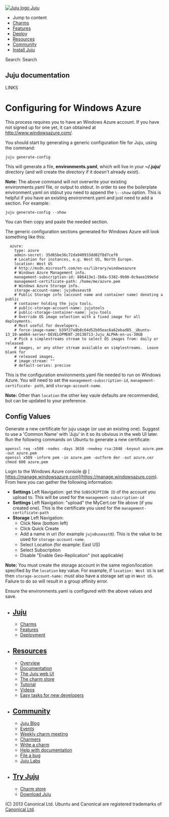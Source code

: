 [ ![Juju logo](//assets.ubuntu.com/sites/ubuntu/latest/u/img/logo.png) Juju
](https://juju.ubuntu.com/)

  - Jump to content
  - [Charms](https://juju.ubuntu.com/charms/)
  - [Features](https://juju.ubuntu.com/features/)
  - [Deploy](https://juju.ubuntu.com/deployment/)
  - [Resources](https://juju.ubuntu.com/resources/)
  - [Community](https://juju.ubuntu.com/community/)
  - [Install Juju](https://juju.ubuntu.com/download/)

Search: Search

## Juju documentation

LINKS

# Configuring for Windows Azure

This process requires you to have an Windows Azure account. If you have not
signed up for one yet, it can obtained at <http://www.windowsazure.com/>.

You should start by generating a generic configuration file for Juju, using the
command:

    
    
    juju generate-config

This will generate a file, __environments.yaml__, which will live in your
__~/.juju/__ directory (and will create the directory if it doesn't already
exist).

__Note:__ The above command will not overwrite your existing environments.yaml
file, or output to stdout. In order to see the boilerplate environment.yaml on
stdout you need to append the `\--show` option. This is helpful if you have an
existing environment.yaml and just need to add a section. For example:

    
    
    juju generate-config --show

You can then copy and paste the needed section.

The generic configuration sections generated for Windows Azure will look
something like this:

    
    
      azure:
        type: azure
        admin-secret: 35d65be36c72da940933dd02f8d7cef0
        # Location for instances, e.g. West US, North Europe.
        location: West US
        # http://msdn.microsoft.com/en-us/library/windowsazure
        # Windows Azure Management info.
        management-subscription-id: 886413e1-3b8a-5382-9b90-0c9aee199e5d
        management-certificate-path: /home/me/azure.pem
        # Windows Azure Storage info.
        storage-account-name: juju0useast0
        # Public Storage info (account name and container name) denoting a public
        # container holding the juju tools.
        # public-storage-account-name: jujutools
        # public-storage-container-name: juju-tools
        # Override OS image selection with a fixed image for all deployments.
        # Most useful for developers.
        # force-image-name: b39f27a8b8c64d52b05eac6a62ebad85__Ubuntu-13_10-amd64-server-DEVELOPMENT-20130713-Juju_ALPHA-en-us-30GB
        # Pick a simplestreams stream to select OS images from: daily or released
        # images, or any other stream available on simplestreams.  Leave blank for
        # released images.
        # image-stream: ""
        # default-series: precise
                

This is the configuration environments.yaml file needed to run on Windows Azure.
You will need to set the `management-subscription-id`, `management-certificate-
path`, and `storage-account-name`.

__Note:__ Other than `location` the other key vaule defaults are recommended,
but can be updated to your preference.

## Config Values

Generate a new certificate for juju usage (or use an existing one). Suggest to
use a 'Common Name' with 'Juju' in it so its obvious in the web UI later. Run
the following commands on Ubuntu to generate a new certificate:

    
    
    openssl req -x509 -nodes -days 3650 -newkey rsa:2048 -keyout azure.pem -out azure.pem
    openssl x509 -inform pem -in azure.pem -outform der -out azure.cer
    chmod 600 azure.pem
                

Login to the Windows Azure console @ [
https://manage.windowsazure.com](https://manage.windowsazure.com). From here you
can gather the following information:

  - __Settings__ Left Navigation: get the `SUBSCRIPTION ID` of the account you upload to. This will be used for the `management-subscription-id`
  - __Settings__ Left Navigation: "upload" the MyCert.cer file above (if you created one). This is the certificate you used for the `management-certificate-path`
  - __Storage__ Left Navigation:
    - Click New (bottom left)
    - Click Quick Create
    - Add a name in url (for example `juju0useast0`). This is the value to be used for `storage-account-name`.
    - Select Location (for example: East US)
    - Select Subscription
    - Disable "Enable Geo-Replication" (not applicable)

__Note:__ You must create the storage account in the same region/location
specified by the `location` key value. For example, if `location: West US` is
set then `storage-account-name:` must also have a storage set up in `West US`.
Failure to do so will result in a group affinity error.

Ensure the environments.yaml is configured with the above values and save.

  - ## [Juju](/)

    - [Charms](/charms)
    - [Features](/features)
    - [Deployment](/deployment)
  - ## [Resources](/resources)

    - [Overview](/resources/juju-overview/)
    - [Documentation](/docs/)
    - [The Juju web UI](/resources/the-juju-gui/)
    - [The charm store](/docs/authors-charm-store.html)
    - [Tutorial](/docs/getting-started.html#test)
    - [Videos](/resources/videos/)
    - [Easy tasks for new developers](/resources/easy-tasks-for-new-developers/)
  - ## [Community](/community)

    - [Juju Blog](/community/blog/)
    - [Events](/events/)
    - [Weekly charm meeting](/community/weekly-charm-meeting/)
    - [Charmers](/community/charmers/)
    - [Write a charm](/docs/authors-charm-writing.html)
    - [Help with documentation](/docs/contributing.html)
    - [File a bug](https://bugs.launchpad.net/juju-core/+filebug)
    - [Juju Labs](/labs/)
  - ## [Try Juju](https://jujucharms.com/sidebar/)

    - [Charm store](https://jujucharms.com/)
    - [Download Juju](/download/)

(C) 2013 Canonical Ltd. Ubuntu and Canonical are registered trademarks of
[Canonical Ltd](http://canonical.com).

